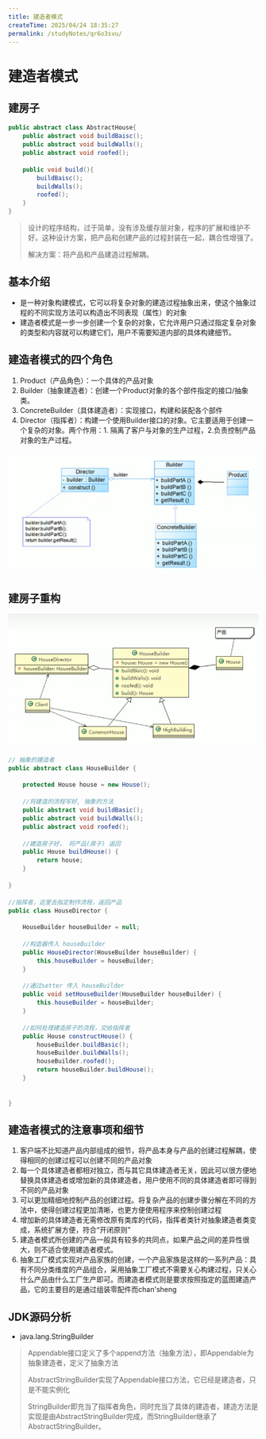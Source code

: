 ```yaml
---
title: 建造者模式
createTime: 2025/04/24 18:35:27
permalink: /studyNotes/qr6o3svu/
---
```

# 建造者模式

## 建房子

```java
public abstract class AbstractHouse{
    public abstract void buildBaisc();
    public abstract void buildWalls();
    public abstract void roofed();
    
    public void build(){
        buildBaisc();
        buildWalls();
        roofed();
    }
}
```

> 设计的程序结构，过于简单，没有涉及缓存层对象，程序的扩展和维护不好。这种设计方案，把产品和创建产品的过程封装在一起，耦合性增强了。
>
> 解决方案：将产品和产品建造过程解耦。

## 基本介绍

- 是一种对象构建模式，它可以将复杂对象的建造过程抽象出来，使这个抽象过程的不同实现方法可以构造出不同表现（属性）的对象
- 建造者模式是一步一步创建一个复杂的对象，它允许用户只通过指定复杂对象的类型和内容就可以构建它们，用户不需要知道内部的具体构建细节。

## 建造者模式的四个角色

1. Product（产品角色）：一个具体的产品对象
2. Builder（抽象建造者）：创建一个Product对象的各个部件指定的接口/抽象类。
3. ConcreteBuilder（具体建造者）：实现接口，构建和装配各个部件
4. Director（指挥者）：构建一个使用Builder接口的对象。它主要适用于创建一个复杂的对象。两个作用：1. 隔离了客户与对象的生产过程，2.负责控制产品对象的生产过程。

![image-20250306101938330](./assets/image-20250306101938330.png)

## 建房子重构

![image-20250306102429245](./assets/image-20250306102429245.png)

```java
// 抽象的建造者
public abstract class HouseBuilder {

	protected House house = new House();
	
	//将建造的流程写好, 抽象的方法
	public abstract void buildBasic();
	public abstract void buildWalls();
	public abstract void roofed();
	
	//建造房子好， 将产品(房子) 返回
	public House buildHouse() {
		return house;
	}
	
}

//指挥者，这里去指定制作流程，返回产品
public class HouseDirector {
	
	HouseBuilder houseBuilder = null;

	//构造器传入 houseBuilder
	public HouseDirector(HouseBuilder houseBuilder) {
		this.houseBuilder = houseBuilder;
	}

	//通过setter 传入 houseBuilder
	public void setHouseBuilder(HouseBuilder houseBuilder) {
		this.houseBuilder = houseBuilder;
	}
	
	//如何处理建造房子的流程，交给指挥者
	public House constructHouse() {
		houseBuilder.buildBasic();
		houseBuilder.buildWalls();
		houseBuilder.roofed();
		return houseBuilder.buildHouse();
	}
	
	
}

```

## 建造者模式的注意事项和细节

1. 客户端不比知道产品内部组成的细节，将产品本身与产品的创建过程解耦，使得相同的创建过程可以创建不同的产品对象
2. 每一个具体建造者都相对独立，而与其它具体建造者无关，因此可以很方便地替换具体建造者或增加新的具体建造者，用户使用不同的具体建造者即可得到不同的产品对象
3. 可以更加精细地控制产品的创建过程。将复杂产品的创建步骤分解在不同的方法中，使得创建过程更加清晰，也更方便使用程序来控制创建过程
4. 增加新的具体建造者无需修改原有类库的代码，指挥者类针对抽象建造者类变成，系统扩展方便，符合“开闭原则”
5. 建造者模式所创建的产品一般具有较多的共同点，如果产品之间的差异性很大，则不适合使用建造者模式。
6. 抽象工厂模式实现对产品家族的创建，一个产品家族是这样的一系列产品：具有不同分类维度的产品组合，采用抽象工厂模式不需要关心构建过程，只关心什么产品由什么工厂生产即可。而建造者模式则是要求按照指定的蓝图建造产品，它的主要目的是通过组装零配件而chan'sheng

## JDK源码分析

- java.lang.StringBuilder

> Appendable接口定义了多个append方法（抽象方法），即Appendable为抽象建造者，定义了抽象方法
>
> AbstractStringBuilder实现了Appendable接口方法，它已经是建造者，只是不能实例化
>
> StringBuilder即充当了指挥者角色，同时充当了具体的建造者，建造方法是实现是由AbstractStringBuilder完成，而StringBuilder继承了AbstractStringBuilder。